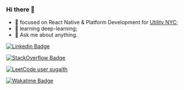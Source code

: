 ### Hi there 👋


- 🔭 focused on React Native & Platform Development for [Utility NYC](https://utilitynyc.com/);
- 🌱 learning deep-learning;
- 💬 Ask me about anything.

[![Linkedin Badge](https://img.shields.io/badge/LinkedIn-Thiago%20da%20Silva-blue)](https://www.linkedin.com/in/thiago-da-silva-45b47938/)

[![StackOverflow Badge](https://stackoverflow-badge.vercel.app/?userID=7546092)](https://stackoverflow.com/users/7546092/sugaith)

[![LeetCode user sugaith](https://img.shields.io/badge/dynamic/json?style=for-the-badge&labelColor=black&color=%23ffa116&label=Solved&query=solvedOverTotal&url=https%3A%2F%2Fleetcode-badge.vercel.app%2Fapi%2Fusers%2Fsugaith&logo=leetcode&logoColor=yellow)](https://leetcode.com/sugaith/)

[![Wakatime Badge](https://thiagodasil-wakatime-ho-44.deno.dev/api/badge?labelColor=blueviolet&style=for-the-badge&color=black)](https://wakatime.com/@sugaith)

